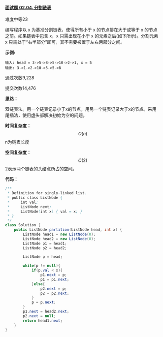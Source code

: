 #### [面试题 02.04. 分割链表](https://leetcode-cn.com/problems/partition-list-lcci/)

难度中等23

编写程序以 x 为基准分割链表，使得所有小于 x 的节点排在大于或等于 x 的节点之前。如果链表中包含 x，x 只需出现在小于 x 的元素之后(如下所示)。分割元素 x 只需处于“右半部分”即可，其不需要被置于左右两部分之间。

**示例:**

```
输入: head = 3->5->8->5->10->2->1, x = 5
输出: 3->1->2->10->5->5->8
```

通过次数9,228

提交次数14,476



**思路：**

双链表法。用一个链表记录小于x的节点，用另一个链表记录大于x的节点。采用尾插法，使用虚头部解决初始为空的问题。

**时间复杂度：**
$$
O(n)
$$
n为链表长度

**空间复杂度：**
$$
O(2)
$$
2表示两个链表的头结点所占的空间。

**代码：**

```java
/**
 * Definition for singly-linked list.
 * public class ListNode {
 *     int val;
 *     ListNode next;
 *     ListNode(int x) { val = x; }
 * }
 */
class Solution {
    public ListNode partition(ListNode head, int x) {
        ListNode head1 = new ListNode(0);
        ListNode head2 = new ListNode(0);
        ListNode p1 = head1;
        ListNode p2 = head2;

        ListNode p = head;

        while(p != null){
            if(p.val < x){
                p1.next = p;
                p1 = p1.next;
            }else{
                p2.next = p;
                p2 = p2.next;
            }
            p = p.next;
        }
        p1.next = head2.next;
        p2.next = null;
        return head1.next;
    }
}
```

